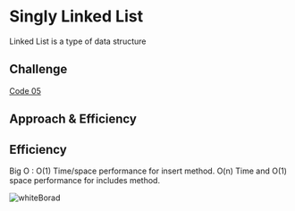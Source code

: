 # Singly Linked List
Linked List is a type of data structure
## Challenge
[Code 05](https://github.com/talahajeer/data-structures-and-algorithms/pull/26)
## Approach & Efficiency

## Efficiency
Big O :
O(1) Time/space performance for insert method.
O(n) Time and O(1) space performance for includes method.

![whiteBorad](../assets/linked-list.jpg)